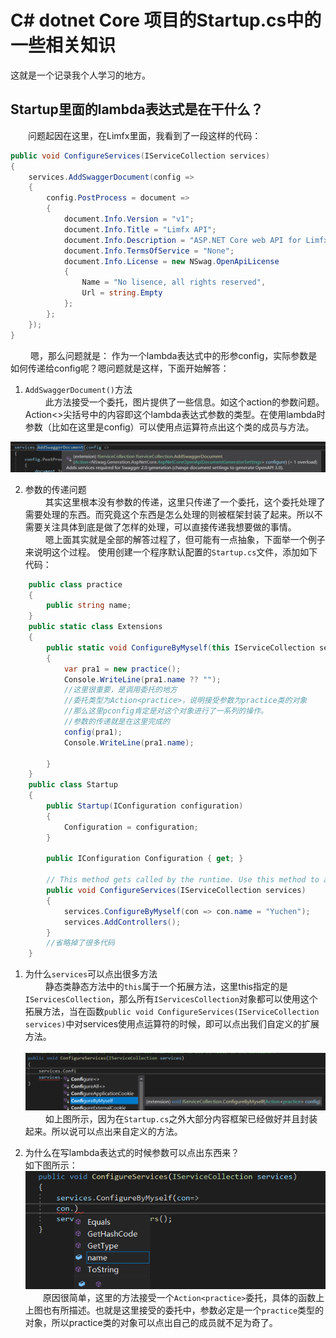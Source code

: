 # C# dotnet Core 项目的Startup.cs中的一些相关知识
这就是一个记录我个人学习的地方。
## Startup里面的lambda表达式是在干什么？
&emsp;&emsp;问题起因在这里，在Limfx里面，我看到了一段这样的代码：
```csharp
public void ConfigureServices(IServiceCollection services)
{
    services.AddSwaggerDocument(config =>
    {
        config.PostProcess = document =>
        {
            document.Info.Version = "v1";
            document.Info.Title = "Limfx API";
            document.Info.Description = "ASP.NET Core web API for Limfx";
            document.Info.TermsOfService = "None";
            document.Info.License = new NSwag.OpenApiLicense
            {
                Name = "No lisence, all rights reserved",
                Url = string.Empty
            };
        };
    });
}
```
&emsp;&emsp;
嗯，那么问题就是：
作为一个lambda表达式中的形参config，实际参数是如何传递给config呢？嗯问题就是这样，下面开始解答：  
1. `AddSwaggerDocument()`方法  
&emsp;&emsp;
此方法接受一个委托，图片提供了一些信息。如这个action的参数问题。Action<>尖括号中的内容即这个lambda表达式参数的类型。在使用lambda时参数（比如在这里是config）可以使用点运算符点出这个类的成员与方法。

![avart](Image/1.png)

2. 参数的传递问题  
&emsp;&emsp; 
其实这里根本没有参数的传递，这里只传递了一个委托，这个委托处理了需要处理的东西。而究竟这个东西是怎么处理的则被框架封装了起来。所以不需要关注具体到底是做了怎样的处理，可以直接传递我想要做的事情。  
&emsp;&emsp;
嗯上面其实就是全部的解答过程了，但可能有一点抽象，下面举一个例子来说明这个过程。
使用创建一个程序默认配置的`Startup.cs`文件，添加如下代码：
```csharp
    public class practice
    {
        public string name;
    }
    public static class Extensions
    {
        public static void ConfigureByMyself(this IServiceCollection services,Action<practice> config)
        {
            var pra1 = new practice();
            Console.WriteLine(pra1.name ?? "");
            //这里很重要，是调用委托的地方
            //委托类型为Action<practice>，说明接受参数为practice类的对象
            //那么这里pconfig肯定是对这个对象进行了一系列的操作。
            //参数的传递就是在这里完成的
            config(pra1);
            Console.WriteLine(pra1.name);
            
        }
    }
    public class Startup
    {
        public Startup(IConfiguration configuration)
        {
            Configuration = configuration;
        }

        public IConfiguration Configuration { get; }

        // This method gets called by the runtime. Use this method to add services to the container.
        public void ConfigureServices(IServiceCollection services)
        {
            services.ConfigureByMyself(con => con.name = "Yuchen");
            services.AddControllers();
        }
        //省略掉了很多代码
    }
```
1. 为什么`services`可以点出很多方法  
&emsp;&emsp;
静态类静态方法中的`this`属于一个拓展方法，这里this指定的是`IServicesCollection`，那么所有`IServicesCollection`对象都可以使用这个拓展方法，当在函数`public void ConfigureServices(IServiceCollection services)`中对services使用点运算符的时候，即可以点出我们自定义的扩展方法。  
&emsp;
![avart](Image/2.png)
&emsp;&emsp;
如上图所示，因为在`Startup.cs`之外大部分内容框架已经做好并且封装起来。所以说可以点出来自定义的方法。

2. 为什么在写lambda表达式的时候参数可以点出东西来？  
如下图所示：
![aravt](Image/3.png)
&emsp;&emsp;原因很简单，这里的方法接受一个`Action<practice>`委托，具体的函数上上图也有所描述。也就是这里接受的委托中，参数必定是一个`practice`类型的对象，所以practice类的对象可以点出自己的成员就不足为奇了。

